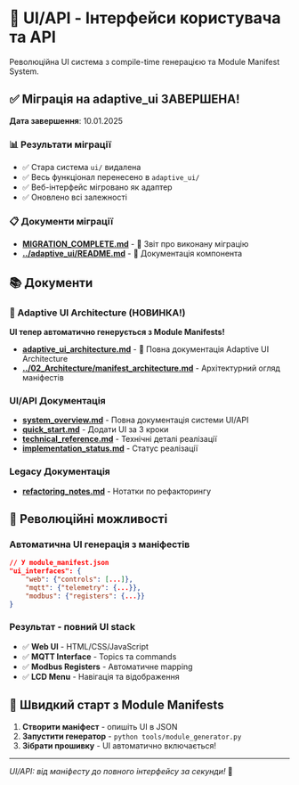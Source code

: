 # 📱 UI/API - Інтерфейси користувача та API

Революційна UI система з compile-time генерацією та Module Manifest System.

## ✅ Міграція на adaptive_ui ЗАВЕРШЕНА!

**Дата завершення**: 10.01.2025

### 📊 Результати міграції
- ✅ Стара система `ui/` видалена
- ✅ Весь функціонал перенесено в `adaptive_ui/`
- ✅ Веб-інтерфейс мігровано як адаптер
- ✅ Оновлено всі залежності

### 📋 Документи міграції
- **[MIGRATION_COMPLETE.md](MIGRATION_COMPLETE.md)** - 📄 Звіт про виконану міграцію
- **[../adaptive_ui/README.md](../../components/adaptive_ui/README.md)** - 📖 Документація компонента

## 📚 Документи

### 🎯 Adaptive UI Architecture (НОВИНКА!)
**UI тепер автоматично генерується з Module Manifests!**

- **[adaptive_ui_architecture.md](adaptive_ui_architecture.md)** - 🚀 Повна документація Adaptive UI Architecture
- **[../02_Architecture/manifest_architecture.md](../02_Architecture/manifest_architecture.md)** - Архітектурний огляд маніфестів

### UI/API Документація
- **[system_overview.md](system_overview.md)** - Повна документація системи UI/API
- **[quick_start.md](quick_start.md)** - Додати UI за 3 кроки
- **[technical_reference.md](technical_reference.md)** - Технічні деталі реалізації
- **[implementation_status.md](implementation_status.md)** - Статус реалізації

### Legacy Документація
- **[refactoring_notes.md](refactoring_notes.md)** - Нотатки по рефакторингу

## 🌟 Революційні можливості

### Автоматична UI генерація з маніфестів
```json
// У module_manifest.json
"ui_interfaces": {
    "web": {"controls": [...]},
    "mqtt": {"telemetry": {...}},
    "modbus": {"registers": {...}}
}
```

### Результат - повний UI stack
- ✅ **Web UI** - HTML/CSS/JavaScript
- ✅ **MQTT Interface** - Topics та commands
- ✅ **Modbus Registers** - Автоматичне mapping
- ✅ **LCD Menu** - Навігація та відображення

## 🚀 Швидкий старт з Module Manifests

1. **Створити маніфест** - опишіть UI в JSON
2. **Запустити генератор** - `python tools/module_generator.py`
3. **Зібрати прошивку** - UI автоматично включається!

---

*UI/API: від маніфесту до повного інтерфейсу за секунди!* 🎨
